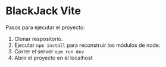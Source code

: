# BlackJack Vite

Pasos para ejecutar el proyecto:
1. Clonar respositorio.
2. Ejecutar ```npm install``` para reconstruir los módulos de node.
3. Correr el server ```npm run dev```
4. Abrir el proyecto en el localhost